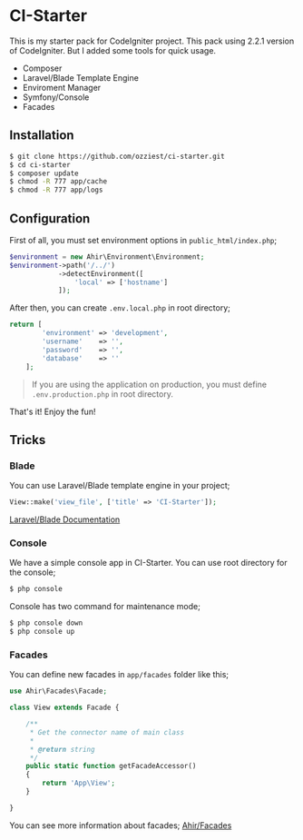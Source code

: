 # CI-Starter

This is my starter pack for CodeIgniter project. This pack using 2.2.1 version of CodeIgniter. But I added some tools for quick usage.

* Composer
* Laravel/Blade Template Engine
* Enviroment Manager
* Symfony/Console
* Facades

## Installation

```bash 
$ git clone https://github.com/ozziest/ci-starter.git
$ cd ci-starter
$ composer update
$ chmod -R 777 app/cache 
$ chmod -R 777 app/logs
```

## Configuration

First of all, you must set environment options in `public_html/index.php`;

```php 
$environment = new Ahir\Environment\Environment;
$environment->path('/../')
            ->detectEnvironment([
                'local' => ['hostname']
            ]);
```

After then, you can create `.env.local.php` in root directory;

```php 
return [
		'environment' => 'development',
		'username'    => '',
		'password'    => '',
		'database'    => ''
	];
```

> If you are using the application on production, you must define `.env.production.php` in root directory.

That's it! Enjoy the fun!

## Tricks

### Blade

You can use Laravel/Blade template engine in your project;

```php 
View::make('view_file', ['title' => 'CI-Starter']);
```

[Laravel/Blade Documentation](http://laravel.com/docs/4.2/responses#views)

### Console

We have a simple console app in CI-Starter. You can use root directory for the console;

```bash 
$ php console
```

Console has two command for maintenance mode;

```bash
$ php console down 
$ php console up
```

### Facades 

You can define new facades in `app/facades` folder like this;

```php 
use Ahir\Facades\Facade;

class View extends Facade {

    /**
     * Get the connector name of main class
     *
     * @return string
     */
    public static function getFacadeAccessor() 
    { 
        return 'App\View';
    }

}
```

You can see more information about facades; [Ahir/Facades](https://github.com/ahirarge/facades)


